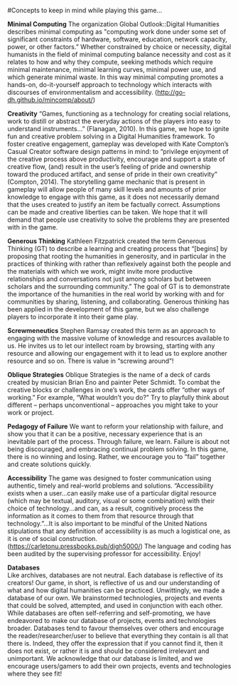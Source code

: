 #Concepts to keep in mind while playing this game... 

**Minimal Computing**
The organization Global Outlook::Digital Humanities describes minimal computing as "computing work done under some set of significant constraints of hardware, software, education, network capacity, power, or other factors.” Whether constrained by choice or necessity, digital humanists in the field of minimal computing balance necessity and cost as it relates to how and why they compute, seeking methods which require minimal maintenance, minimal learning curves, minimal power use, and which generate minimal waste. In this way minimal computing promotes a hands-on, do-it-yourself approach to technology which interacts with discourses of environmentalism and accessibility. (http://go-dh.github.io/mincomp/about/)

**Creativity**
“Games, functioning as a technology for creating social relations, work to distill or abstract the everyday actions of the players into easy to understand instruments…” (Flanagan, 2010). In this game, we hope to ignite fun and creative problem solving in a Digital Humanities framework. To foster creative engagement, gameplay was developed with Kate Compton’s Casual Creator software design patterns in mind: to “privilege enjoyment of the creative process above productivity, encourage and support a state of creative flow, (and) result in the user’s feeling of pride and ownership toward the produced artifact, and sense of pride in their own creativity” (Compton, 2014). The storytelling game mechanic that is present in gameplay will allow people of many skill levels and amounts of prior knowledge to engage with this game, as it does not necessarily demand that the uses created to justify an item be factually correct. Assumptions can be made and creative liberties can be taken. We hope that it will demand that people use creativity to solve the problems they are presented with in the game. 

**Generous Thinking**
Kathleen Fitzpatrick created the term Generous Thinking (GT) to describe a learning and creating process that  “[begins] by proposing that rooting the humanities in generosity, and in particular in the practices of thinking with rather than reflexively against both the people and the materials with which we work, might invite more productive relationships and conversations not just among scholars but between scholars and the surrounding community.” The goal of GT is to demonstrate the importance of the humanities in the real world by working with and for communities by sharing, listening, and collaborating. Generous thinking has been applied in the development of this game, but we also challenge players to incorporate it into their game play. 

**Screwmeneutics**
Stephen Ramsay created this term as an approach to engaging with the massive volume of knowledge and resources available to us. He invites us to let our intellect roam by browsing, starting with any resource and allowing our engagement with it to lead us to explore another resource and so on. There is value in “screwing around”! 

**Oblique Strategies**
Oblique Strategies is the name of a deck of cards created by musician Brian Eno and painter Peter Schmidt. To combat the creative blocks or challenges in one’s work, the cards offer “other ways of working.” For example, “What wouldn’t you do?” Try to playfully think about different – perhaps unconventional – approaches you might take to your work or project. 

**Pedagogy of Failure**
We want to reform your relationship with failure, and show you that it can be a positive, necessary experience that is an inevitable part of the process. Through failure, we learn. Failure is about not being discouraged, and embracing continual problem solving. In this game, there is no winning and losing. Rather, we encourage you to “fail” together and create solutions quickly.

**Accessibility** 
The game was designed to foster communication using authentic, timely and real-world problems and solutions. “Accessibility exists when a user...can easily make use of a particular digital resource (which may be textual, auditory, visual or some combination) with their choice of technology...and can, as a result, cognitively process the information as it comes to them from that resource through that technology.”...It is also important to be mindful of the United Nations stipulations that any definition of accessibility is as much a logistical one, as it is one of social construction. (https://carletonu.pressbooks.pub/digh5000/) The language and coding has been audited by the supervising professor for accessibility.  Enjoy!

**Databases**		
Like archives, databases are not neutral. Each database is reflective of its creators! Our game, in short, is reflective of us and our understanding of what and how digital humanities can be practiced. Unwittingly, we made a database of our own. We brainstormed technologies, projects and events that could be solved, attempted, and used in conjunction with each other.
While databases are often self-referring and self-promoting, we have endeavored to make our database of projects, events and technologies broader. Databases tend to favour themselves over others and encourage the reader/researcher/user to believe that everything they contain is all that there is. Indeed, they offer the expression that if you cannot find it, then it does not exist, or rather it is and should be considered irrelevant and unimportant.
We acknowledge that our database is limited, and we encourage users/gamers to add their own projects, events and technologies where they see fit!
 

